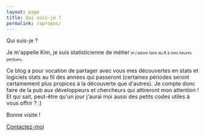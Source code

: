 ```yaml
---
layout: page
title: Qui suis-je ?
permalink: /apropos/
---
```

<span class="post-title">Qui suis-je ? </span>

<p>Je m'appelle Kim, je suis statisticienne de métier <FONT size="1">et j'adore faire du R à mes heures perdues</FONT>.</p>
<p>Ce blog a pour vocation de partager avec vous mes découvertes en stats et logiciels stats au fil des années qui passeront (certaines périodes seront certainement plus propices à la découverte que d'autres). Je compte donc faire de la pub aux développeurs et chercheurs qui attireront mon attention ! Et qui sait, peut-être qu'un jour j'aurai moi aussi des petits codes utiles à vous offrir ? :)</p>
<p>Bonne visite !</p>

<a href="mailto:{{ site.email | encode_email }}" title="Contactez-moi">Contactez-moi</a>
